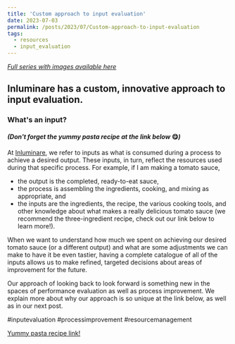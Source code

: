 ```yaml
---
title: 'Custom approach to input evaluation'
date: 2023-07-03
permalink: /posts/2023/07/Custom-approach-to-input-evaluation
tags:
  - resources
  - input_evaluation
---
```


*[Full series with images available here](https://inluminare.co/resources/)*

## Inluminare has a custom, innovative approach to input evaluation. 
### What's an input?
#### *(Don't forget the yummy pasta recipe at the link below* 😋*)*

At [Inluminare](https://inluminare.co/), we refer to inputs as what is consumed during a process to achieve a desired output. These inputs, in turn, reflect the resources used during that specific process. For example, if I am making a tomato sauce,

* the output is the completed, ready-to-eat sauce,
* the process is assembling the ingredients, cooking, and mixing as appropriate, and
* the inputs are the ingredients, the recipe, the various cooking tools, and other knowledge about what makes a really delicious tomato sauce (we recommend the three-ingredient recipe, check out our link below to learn more!).

When we want to understand how much we spent on achieving our desired tomato sauce (or a different output) and what are some adjustments we can make to have it be even tastier, having a complete catalogue of all of the inputs allows us to make refined, targeted decisions about areas of improvement for the future.

Our approach of looking back to look forward is something new in the spaces of performance evaluation as well as process improvement. We explain more about why our approach is so unique at the link below, as well as in our next post. 

#inputevaluation #processimprovement #resourcemanagement 

[Yummy pasta recipe link!](https://cooking.nytimes.com/recipes/1015178-marcella-hazans-tomato-sauce)
